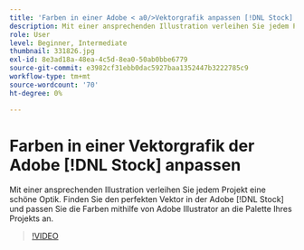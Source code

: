 ```yaml
---
title: 'Farben in einer Adobe < a0/>Vektorgrafik anpassen [!DNL Stock] '
description: Mit einer ansprechenden Illustration verleihen Sie jedem Projekt eine schöne Optik. Finden Sie den perfekten Vektor in Adobe [!DNL Stock], und passen Sie die Farben mithilfe von Adobe Illustrator an die Palette Ihres Projekts an.
role: User
level: Beginner, Intermediate
thumbnail: 331826.jpg
exl-id: 8e3ad18a-48ea-4c5d-8ea0-50ab0bbe6779
source-git-commit: e3982cf31ebb0dac5927baa1352447b3222785c9
workflow-type: tm+mt
source-wordcount: '70'
ht-degree: 0%

---
```


# Farben in einer Vektorgrafik der Adobe [!DNL Stock] anpassen

Mit einer ansprechenden Illustration verleihen Sie jedem Projekt eine schöne Optik. Finden Sie den perfekten Vektor in der Adobe [!DNL Stock] und passen Sie die Farben mithilfe von Adobe Illustrator an die Palette Ihres Projekts an.

>[!VIDEO](https://video.tv.adobe.com/v/331826?hidetitle=true)
